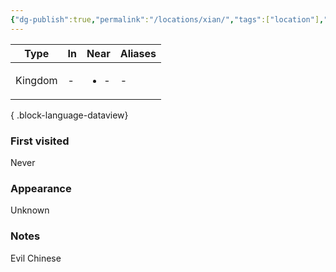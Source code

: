 ```yaml
---
{"dg-publish":true,"permalink":"/locations/xian/","tags":["location"],"dgShowLocalGraph":true,"noteIcon":"location","created":"2023-12-28T00:42:06.493+01:00","updated":"2024-01-10T00:14:48.849+01:00"}
---
```


| Type    | In | Near                 | Aliases |
| ------- | -- | -------------------- | ------- |
| Kingdom | \- | <ul><li>\-</li></ul> | \-      |

{ .block-language-dataview}
### First visited
Never
### Appearance
Unknown
### Notes
Evil Chinese 